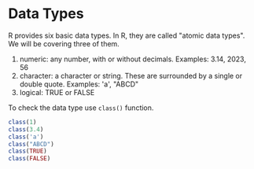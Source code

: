# Data Types

R provides six basic data types. In R, they are called "atomic data types". We will be covering three of them.

1. numeric: any number, with or without decimals. Examples: 3.14, 2023, 56
2. character: a character or string. These are surrounded by a single or double quote.  Examples: 'a', "ABCD"
3. logical: TRUE or FALSE

To check the data type use `class()` function.

```R
class(1)
class(3.4)
class('a')
class("ABCD")
class(TRUE)
class(FALSE)
```
